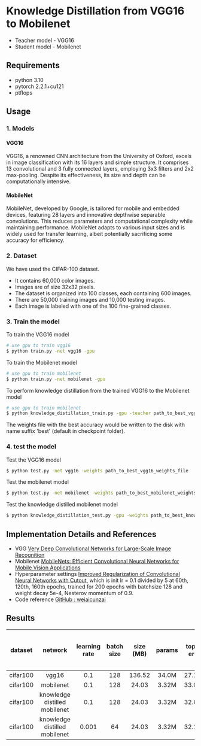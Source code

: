 # Knowledge Distillation from VGG16 to Mobilenet

- Teacher model - VGG16
- Student model - Mobilenet

## Requirements

- python 3.10
- pytorch 2.2.1+cu121
- ptflops

## Usage
### 1. Models
#### VGG16
VGG16, a renowned CNN architecture from the University of Oxford, excels in image classification with its 16 layers and simple structure. It comprises 13 convolutional and 3 fully connected layers, employing 3x3 filters and 2x2 max-pooling. Despite its effectiveness, its size and depth can be computationally intensive.

#### MobileNet
MobileNet, developed by Google, is tailored for mobile and embedded devices, featuring 28 layers and innovative depthwise separable convolutions. This reduces parameters and computational complexity while maintaining performance. MobileNet adapts to various input sizes and is widely used for transfer learning, albeit potentially sacrificing some accuracy for efficiency.

### 2. Dataset
We have used the CIFAR-100 dataset. 
- It contains 60,000 color images.
- Images are of size 32x32 pixels.
- The dataset is organized into 100 classes, each containing 600 images.
- There are 50,000 training images and 10,000 testing images.
- Each image is labeled with one of the 100 fine-grained classes.

### 3. Train the model
To train the VGG16 model
```bash
# use gpu to train vgg16
$ python train.py -net vgg16 -gpu
```

To train the Mobilenet model
```bash
# use gpu to train mobilenet
$ python train.py -net mobilenet -gpu
```

To perform knowledge distillation from the trained VGG16 to the Mobilenet model
```bash
# use gpu to train mobilenet
$ python knowledge_distillation_train.py -gpu -teacher path_to_best_vgg16_weights_file -student path_to_best_mobilenet_weights_file
```

The weights file with the best accuracy would be written to the disk with name suffix 'best' (default in checkpoint folder).


### 4. test the model
Test the VGG16 model 
```bash
$ python test.py -net vgg16 -weights path_to_best_vgg16_weights_file
```

Test the mobilenet model 
```bash
$ python test.py -net mobilenet -weights path_to_best_mobilenet_weights_file
```

Test the knowledge distilled mobilenet model 
```bash
$ python knowledge_distillation_test.py -gpu -weights path_to_best_knowledge_distilled_mobilenet_weights_file
```

## Implementation Details and References

- VGG [Very Deep Convolutional Networks for Large-Scale Image Recognition](https://arxiv.org/abs/1409.1556v6)
- Mobilenet [MobileNets: Efficient Convolutional Neural Networks for Mobile Vision Applications](https://arxiv.org/abs/1704.04861)
- Hyperparameter settings [Improved Regularization of Convolutional Neural Networks with Cutout](https://arxiv.org/abs/1708.04552v2), which is init lr = 0.1 divided by 5 at 60th, 120th, 160th epochs, trained for 200 epochs with batchsize 128 and weight decay 5e-4, Nesterov momentum of 0.9.
- Code reference [GitHub : weiaicunzai](https://github.com/weiaicunzai/pytorch-cifar100)

## Results

|dataset|network|learning rate|batch size|size (MB)|params|top1 err|top5 err|time(ms) per inference step (CPU)|time(ms) per inference step (CPU)|FLOPs|
|:-----:|:-----:|:----:|:----:|:------:|:----:|:------:|:------:|:--------------:|:--------------:|:---------:|
|cifar100|vgg16|0.1|128|136.52|34.0M|27.77|10.12|177.2584|10.7589|334.14|
|cifar100|mobilenet|0.1|128|24.03|3.32M|33.06|10.15|57.6361|9.0793|48.32|
|cifar100|knowledge distilled mobilenet|0.1|128|24.03|3.32M|32.61|10.26|56.7409|9.6162|48.32|
|cifar100|knowledge distilled mobilenet|0.001|64|24.03|3.32M|32.16|10.83|58.2087|9.0350|48.32|
